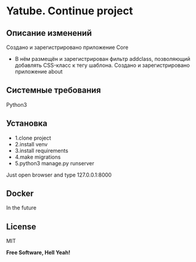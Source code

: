 # Yatube. Continue project  
## Описание изменений
Создано и зарегистрировано приложение Core
- В нём размещён и зарегистрирован фильтр addclass, позволяющий добавлять CSS-класс к тегу шаблона.
Создано и зарегистрировано приложение about

 


## Системные требования
 Python3 

## Установка
- 1.clone project
- 2.install venv
- 3.install requirements
- 4.make migrations
- 5.python3 manage.py runserver

Just open browser and type 127.0.0.1:8000


## Docker

In the future

## License

MIT

**Free Software, Hell Yeah!**




